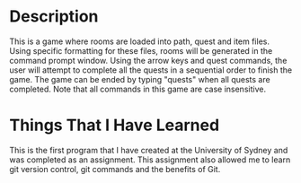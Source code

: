 # Description
This is a game where rooms are loaded into path, quest and item files. Using specific formatting for these files, rooms will be generated in the command prompt window. Using the arrow keys and quest commands, the user will attempt to complete all the quests in a sequential order to finish the game. The game can be ended by typing "quests" when all quests are completed.
Note that all commands in this game are case insensitive.
# Things That I Have Learned
This is the first program that I have created at the University of Sydney and was completed as an assignment. This assignment also allowed me to learn git version control, git commands and the benefits of Git.
